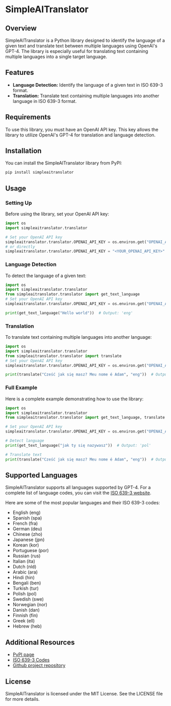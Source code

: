 # SimpleAITranslator

## Overview

SimpleAITranslator is a Python library designed to identify the language of a given text and translate text between multiple languages using OpenAI's GPT-4. The library is especially useful for translating text containing multiple languages into a single target language.

## Features

- **Language Detection:** Identify the language of a given text in ISO 639-3 format.
- **Translation:** Translate text containing multiple languages into another language in ISO 639-3 format.

## Requirements

To use this library, you must have an OpenAI API key. This key allows the library to utilize OpenAI's GPT-4 for translation and language detection.

## Installation

You can install the SimpleAITranslator library from PyPI:

```bash
pip install simpleaitranslator
```

## Usage

### Setting Up

Before using the library, set your OpenAI API key:

```python
import os
import simpleaitranslator.translator

# Set your OpenAI API key
simpleaitranslator.translator.OPENAI_API_KEY = os.environ.get("OPENAI_API_KEY")
# or directly
simpleaitranslator.translator.OPENAI_API_KEY = "<YOUR_OPENAI_API_KEY>"
```

### Language Detection

To detect the language of a given text:

```python
import os
import simpleaitranslator.translator
from simpleaitranslator.translator import get_text_language
# Set your OpenAI API key
simpleaitranslator.translator.OPENAI_API_KEY = os.environ.get("OPENAI_API_KEY")

print(get_text_language("Hello world"))  # Output: 'eng'
```

### Translation

To translate text containing multiple languages into another language:

```python
import os
import simpleaitranslator.translator
from simpleaitranslator.translator import translate
# Set your OpenAI API key
simpleaitranslator.translator.OPENAI_API_KEY = os.environ.get("OPENAI_API_KEY")

print(translate("Cześć jak się masz? Meu nome é Adam", "eng"))  # Output: "Hello how are you? My name is Adam"
```


### Full Example

Here is a complete example demonstrating how to use the library:

```python
import os
import simpleaitranslator.translator
from simpleaitranslator.translator import get_text_language, translate

# Set your OpenAI API key
simpleaitranslator.translator.OPENAI_API_KEY = os.environ.get("OPENAI_API_KEY")

# Detect language
print(get_text_language("jak ty się nazywasz"))  # Output: 'pol'

# Translate text
print(translate("Cześć jak się masz? Meu nome é Adam", "eng"))  # Output: "Hello how are you? My name is Adam"
```

## Supported Languages

SimpleAITranslator supports all languages supported by GPT-4. For a complete list of language codes, you can visit the [ISO 639-3 website](https://iso639-3.sil.org/code_tables/639/data).

Here are some of the most popular languages and their ISO 639-3 codes:

- English (eng)
- Spanish (spa)
- French (fra)
- German (deu)
- Chinese (zho)
- Japanese (jpn)
- Korean (kor)
- Portuguese (por)
- Russian (rus)
- Italian (ita)
- Dutch (nld)
- Arabic (ara)
- Hindi (hin)
- Bengali (ben)
- Turkish (tur)
- Polish (pol)
- Swedish (swe)
- Norwegian (nor)
- Danish (dan)
- Finnish (fin)
- Greek (ell)
- Hebrew (heb)

## Additional Resources

- [PyPI page](https://pypi.org/project/simpleaitranslator/)
- [ISO 639-3 Codes](https://iso639-3.sil.org/code_tables/639/data)
- [Github project repository](https://github.com/adam-pawelek/SimpleAITranslator)

## License

SimpleAITranslator is licensed under the MIT License. See the LICENSE file for more details.


